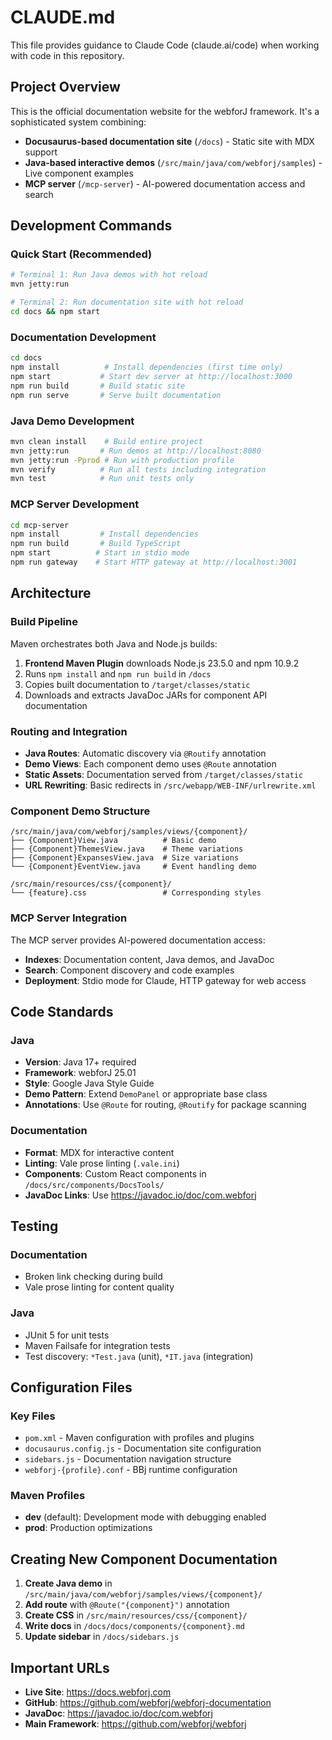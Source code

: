 # CLAUDE.md

This file provides guidance to Claude Code (claude.ai/code) when working with code in this repository.

## Project Overview

This is the official documentation website for the webforJ framework. It's a sophisticated system combining:
- **Docusaurus-based documentation site** (`/docs`) - Static site with MDX support
- **Java-based interactive demos** (`/src/main/java/com/webforj/samples`) - Live component examples
- **MCP server** (`/mcp-server`) - AI-powered documentation access and search

## Development Commands

### Quick Start (Recommended)
```bash
# Terminal 1: Run Java demos with hot reload
mvn jetty:run

# Terminal 2: Run documentation site with hot reload
cd docs && npm start
```

### Documentation Development
```bash
cd docs
npm install          # Install dependencies (first time only)
npm start           # Start dev server at http://localhost:3000
npm run build       # Build static site
npm run serve       # Serve built documentation
```

### Java Demo Development
```bash
mvn clean install    # Build entire project
mvn jetty:run       # Run demos at http://localhost:8080
mvn jetty:run -Pprod # Run with production profile
mvn verify          # Run all tests including integration
mvn test            # Run unit tests only
```

### MCP Server Development
```bash
cd mcp-server
npm install         # Install dependencies
npm run build       # Build TypeScript
npm start          # Start in stdio mode
npm run gateway    # Start HTTP gateway at http://localhost:3001
```

## Architecture

### Build Pipeline
Maven orchestrates both Java and Node.js builds:
1. **Frontend Maven Plugin** downloads Node.js 23.5.0 and npm 10.9.2
2. Runs `npm install` and `npm run build` in `/docs`
3. Copies built documentation to `/target/classes/static`
4. Downloads and extracts JavaDoc JARs for component API documentation

### Routing and Integration
- **Java Routes**: Automatic discovery via `@Routify` annotation
- **Demo Views**: Each component demo uses `@Route` annotation
- **Static Assets**: Documentation served from `/target/classes/static`
- **URL Rewriting**: Basic redirects in `/src/webapp/WEB-INF/urlrewrite.xml`

### Component Demo Structure
```
/src/main/java/com/webforj/samples/views/{component}/
├── {Component}View.java          # Basic demo
├── {Component}ThemesView.java    # Theme variations
├── {Component}ExpansesView.java  # Size variations
└── {Component}EventView.java     # Event handling demo

/src/main/resources/css/{component}/
└── {feature}.css                 # Corresponding styles
```

### MCP Server Integration
The MCP server provides AI-powered documentation access:
- **Indexes**: Documentation content, Java demos, and JavaDoc
- **Search**: Component discovery and code examples
- **Deployment**: Stdio mode for Claude, HTTP gateway for web access

## Code Standards

### Java
- **Version**: Java 17+ required
- **Framework**: webforJ 25.01
- **Style**: Google Java Style Guide
- **Demo Pattern**: Extend `DemoPanel` or appropriate base class
- **Annotations**: Use `@Route` for routing, `@Routify` for package scanning

### Documentation
- **Format**: MDX for interactive content
- **Linting**: Vale prose linting (`.vale.ini`)
- **Components**: Custom React components in `/docs/src/components/DocsTools/`
- **JavaDoc Links**: Use https://javadoc.io/doc/com.webforj

## Testing

### Documentation
- Broken link checking during build
- Vale prose linting for content quality

### Java
- JUnit 5 for unit tests
- Maven Failsafe for integration tests
- Test discovery: `*Test.java` (unit), `*IT.java` (integration)

## Configuration Files

### Key Files
- `pom.xml` - Maven configuration with profiles and plugins
- `docusaurus.config.js` - Documentation site configuration
- `sidebars.js` - Documentation navigation structure
- `webforj-{profile}.conf` - BBj runtime configuration

### Maven Profiles
- **dev** (default): Development mode with debugging enabled
- **prod**: Production optimizations

## Creating New Component Documentation

1. **Create Java demo** in `/src/main/java/com/webforj/samples/views/{component}/`
2. **Add route** with `@Route("{component}")` annotation
3. **Create CSS** in `/src/main/resources/css/{component}/`
4. **Write docs** in `/docs/docs/components/{component}.md`
5. **Update sidebar** in `/docs/sidebars.js`

## Important URLs

- **Live Site**: https://docs.webforj.com
- **GitHub**: https://github.com/webforj/webforj-documentation
- **JavaDoc**: https://javadoc.io/doc/com.webforj
- **Main Framework**: https://github.com/webforj/webforj